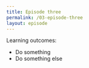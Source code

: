 ```yaml
---
title: Episode three
permalink: /03-episode-three
layout: episode
---
```


Learning outcomes:

* Do something
* Do something else